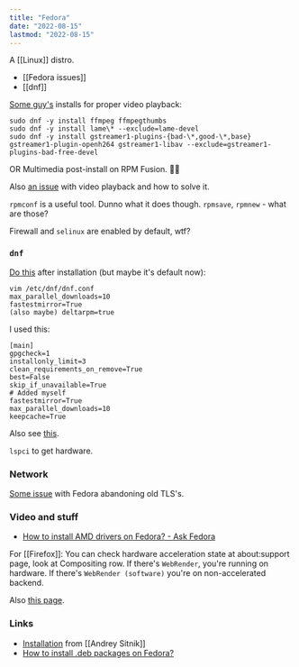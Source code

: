 ```yaml
---
title: "Fedora"
date: "2022-08-15"
lastmod: "2022-08-15"
---
```


A [[Linux]] distro.

- [[Fedora issues]]
- [[dnf]]

[Some guy's](https://www.reddit.com/r/Fedora/comments/vzmck8/comment/ig9bgyt) installs for proper video playback:
```shell
sudo dnf -y install ffmpeg ffmpegthumbs
sudo dnf -y install lame\* --exclude=lame-devel
sudo dnf -y install gstreamer1-plugins-{bad-\*,good-\*,base} gstreamer1-plugin-openh264 gstreamer1-libav --exclude=gstreamer1-plugins-bad-free-devel
```

OR Multimedia post-install on RPM Fusion. 🤷‍♂️

Also [an issue](https://www.reddit.com/r/Fedora/comments/vak8tz/i_like_to_leave_ubuntu_behind_and_only_use_fedora/) with video playback and how to solve it.

`rpmconf` is a useful tool. Dunno what it does though. `rpmsave`, `rpmnew` - what are those?

Firewall and `selinux` are enabled by default, wtf?

### `dnf`
[Do this](https://www.reddit.com/r/Fedora/comments/ue0oi5/debating_on_moving_from_ubuntu_to_fedora_kde_any/) after installation (but maybe it's default now):
```shell
vim /etc/dnf/dnf.conf
max_parallel_downloads=10
fastestmirror=True
(also maybe) deltarpm=true
```

I used this:
```
[main]
gpgcheck=1
installonly_limit=3
clean_requirements_on_remove=True
best=False
skip_if_unavailable=True
# Added myself
fastestmirror=True
max_parallel_downloads=10
keepcache=True
```

Also see [this](https://github.com/devangshekhawat/Fedora-36-Post-Install-Guide).

`lspci` to get hardware.

### Network
[Some issue](https://www.reddit.com/r/Fedora/comments/ttf8v4/wifi_problems_on_fedora_but_not_manjaro_or_ubuntu/) with Fedora abandoning old TLS's.

### Video and stuff
- [How to install AMD drivers on Fedora? - Ask Fedora](https://ask.fedoraproject.org/t/how-to-install-amd-drivers-on-fedora/5838)

For [[Firefox]]:
You can check hardware acceleration state at about:support page, look at Compositing row. If there's `WebRender`, you're running on hardware. If there's `WebRender (software)` you're on non-accelerated backend.

Also [this page](https://fedoraproject.org/wiki/Firefox_Hardware_acceleration).

### Links
- [Installation](https://github.com/ai/environment/blob/main/Install.md) from [[Andrey Sitnik]]
- [How to install .deb packages on Fedora?](https://www.systutorials.com/how-to-install-deb-packages-on-fedora/)
